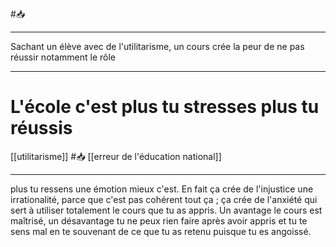 #📥 

---
Sachant un élève avec de l'utilitarisme, un cours crée la peur de ne pas réussir notamment le rôle 

---
# L'école c'est plus tu stresses plus tu réussis

[[utilitarisme]] #📥 [[erreur de l'éducation national]]

---
plus tu ressens une émotion mieux c'est. En fait ça crée de l'injustice une irrationalité, parce que c'est pas cohérent tout ça ; ça crée de l'anxiété qui sert à utiliser totalement le cours que tu as appris. Un avantage le cours est maîtrisé, un désavantage tu ne peux rien faire après avoir appris et tu te sens mal en te souvenant de ce que tu as retenu puisque tu es angoissé.